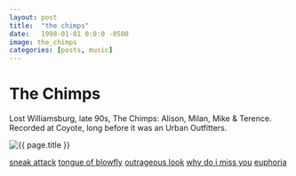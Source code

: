```yaml
---
layout: post
title:  "the chimps"
date:   1998-01-01 0:0:0 -0500
image: the_chimps
categories: [posts, music]
---
```


# The Chimps

Lost Williamsburg, late 90s, The Chimps: Alison, Milan, Mike & Terence. Recorded at Coyote, long before it was an Urban Outfitters. 

<img class="img img__post" src="{{ site.base_img_path }}{{ page.image }}.jpg" alt="{{ page.title }}" />

<a href="/assets/audio/chimps/sneak_attack.mp3">sneak attack</a>
<a href="/assets/audio/chimps/tongue_of_blowfly.mp3">tongue of blowfly</a>
<a href="/assets/audio/chimps/outrageous_look.mp3">outrageous look</a>
<a href="/assets/audio/chimps/why_do_i_miss_you.mp3">why do i miss you</a>
<a href="/assets/audio/chimps/euphoria.mp3">euphoria</a>
